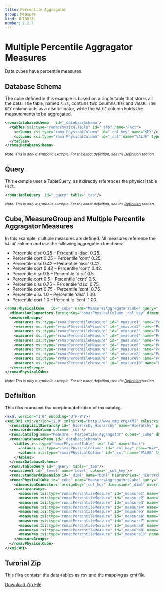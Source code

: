 ```yaml
---
title: Percentile Aggragator
group: Measure
kind: TUTORIAL
number: 2.2.7
---
```

# Multiple Percentile Aggragator Measures

Data cubes have percentile measures.


## Database Schema

The cube defined in this example is based on a single table that stores all the data. The table, named `Fact`, contains two columns: `KEY` and `VALUE`. The `KEY` column acts as a discriminator, while the `VALUE` column holds the measurements to be aggregated.


```xml
<roma:DatabaseSchema   id="_databaseSchema">
  <tables xsi:type="roma:PhysicalTable" id="_tab" name="Fact">
    <columns xsi:type="roma:PhysicalColumn" id="_col_key" name="KEY"/>
    <columns xsi:type="roma:PhysicalColumn" id="_col" name="VALUE" type="Integer"/>
  </tables>
</roma:DatabaseSchema>

```
*<small>Note: This is only a symbolic example. For the exact definition, see the [Definition](#definition) section.</small>*
## Query

This example uses a TableQuery, as it directly references the physical table `Fact`.


```xml
<roma:TableQuery  id="_query" table="_tab"/>

```
*<small>Note: This is only a symbolic example. For the exact definition, see the [Definition](#definition) section.</small>*
## Cube, MeasureGroup and Multiple Percentile Aggragator Measures

In this example, multiple measures are defined. All measures reference the `VALUE` column and use the following aggregation functions:
- Percentile disc 0.25 – Percentile 'disc' 0.25.
- Percentile cont 0.25 – Percentile 'cont' 0.25.
- Percentile disc 0.42 – Percentile 'disc' 0.42.
- Percentile cont 0.42 – Percentile 'cont' 0.42.
- Percentile disc 0.5 – Percentile 'disc' 0.5.
- Percentile cont 0.5 – Percentile 'cont' 0.5.
- Percentile disc 0.75 – Percentile 'disc' 0.75.
- Percentile cont 0.75 – Percentile 'cont' 0.75.
- Percentile disc 1.0 – Percentile 'disc' 1.00.
- Percentile cont 1.0 – Percentile 'cont' 1.00.


```xml
<roma:PhysicalCube   id="_cube" name="MeasuresAggregatorsCube" query="_query">
  <dimensionConnectors foreignKey="roma:PhysicalColumn _col_key" dimension="roma:StandardDimension _diml" overrideDimensionName="Dim" id="_dc_dim"/>
  <measureGroups>
    <measures xsi:type="roma:PercentileMeasure" id="_measure1" name="Percentile disc 0.25" column="/1" percentile="0.25"/>
    <measures xsi:type="roma:PercentileMeasure" id="_measure2" name="Percentile cont 0.25" column="/1" percentType="cont" percentile="0.25"/>
    <measures xsi:type="roma:PercentileMeasure" id="_measure3" name="Percentile disc 0.42" column="/1" percentile="0.42"/>
    <measures xsi:type="roma:PercentileMeasure" id="_measure4" name="Percentile cont 0.42" column="/1" percentType="cont" percentile="0.42"/>
    <measures xsi:type="roma:PercentileMeasure" id="_measure5" name="Percentile disc 0.5" column="/1" percentile="0.5"/>
    <measures xsi:type="roma:PercentileMeasure" id="_measure6" name="Percentile cont 0.5" column="/1" percentType="cont" percentile="0.5"/>
    <measures xsi:type="roma:PercentileMeasure" id="_measure7" name="Percentile disc 0.75" column="/1" percentile="0.75"/>
    <measures xsi:type="roma:PercentileMeasure" id="_measure8" name="Percentile cont 0.75" column="/1" percentType="cont" percentile="0.75"/>
    <measures xsi:type="roma:PercentileMeasure" id="_measure9" name="Percentile disc 1.00" column="/1"/>
    <measures xsi:type="roma:PercentileMeasure" id="_measure10" name="Percentile cont 1.00" column="/1" percentType="cont"/>
  </measureGroups>
</roma:PhysicalCube>

```
*<small>Note: This is only a symbolic example. For the exact definition, see the [Definition](#definition) section.</small>*

## Definition

This files represent the complete definition of the catalog.

```xml
<?xml version="1.0" encoding="UTF-8"?>
<xmi:XMI xmi:version="2.0" xmlns:xmi="http://www.omg.org/XMI" xmlns:xsi="http://www.w3.org/2001/XMLSchema-instance" xmlns:roma="https://www.daanse.org/spec/org.eclipse.daanse.rolap.mapping">
  <roma:ExplicitHierarchy id="_hierarchy_Hierarchy" name="Hierarchy" primaryKey="_col_key" query="_query" levels="_level"/>
  <roma:OrderedColumn column="_col"/>
  <roma:Catalog name="Measure - Percentile Aggragator" cubes="_cube" dbschemas="_databaseSchema"/>
  <roma:DatabaseSchema id="_databaseSchema">
    <tables xsi:type="roma:PhysicalTable" id="_tab" name="Fact">
      <columns xsi:type="roma:PhysicalColumn" id="_col_key" name="KEY"/>
      <columns xsi:type="roma:PhysicalColumn" id="_col" name="VALUE" type="Integer"/>
    </tables>
  </roma:DatabaseSchema>
  <roma:TableQuery id="_query" table="_tab"/>
  <roma:Level id="_level" name="Level" column="_col_key"/>
  <roma:StandardDimension id="_diml" name="Diml" hierarchies="_hierarchy_Hierarchy"/>
  <roma:PhysicalCube id="_cube" name="MeasuresAggregatorsCube" query="_query">
    <dimensionConnectors foreignKey="_col_key" dimension="_diml" overrideDimensionName="Dim" id="_dc_dim"/>
    <measureGroups>
      <measures xsi:type="roma:PercentileMeasure" id="_measure1" name="Percentile disc 0.25" column="/1" percentile="0.25"/>
      <measures xsi:type="roma:PercentileMeasure" id="_measure2" name="Percentile cont 0.25" column="/1" percentType="cont" percentile="0.25"/>
      <measures xsi:type="roma:PercentileMeasure" id="_measure3" name="Percentile disc 0.42" column="/1" percentile="0.42"/>
      <measures xsi:type="roma:PercentileMeasure" id="_measure4" name="Percentile cont 0.42" column="/1" percentType="cont" percentile="0.42"/>
      <measures xsi:type="roma:PercentileMeasure" id="_measure5" name="Percentile disc 0.5" column="/1" percentile="0.5"/>
      <measures xsi:type="roma:PercentileMeasure" id="_measure6" name="Percentile cont 0.5" column="/1" percentType="cont" percentile="0.5"/>
      <measures xsi:type="roma:PercentileMeasure" id="_measure7" name="Percentile disc 0.75" column="/1" percentile="0.75"/>
      <measures xsi:type="roma:PercentileMeasure" id="_measure8" name="Percentile cont 0.75" column="/1" percentType="cont" percentile="0.75"/>
      <measures xsi:type="roma:PercentileMeasure" id="_measure9" name="Percentile disc 1.00" column="/1"/>
      <measures xsi:type="roma:PercentileMeasure" id="_measure10" name="Percentile cont 1.00" column="/1" percentType="cont"/>
    </measureGroups>
  </roma:PhysicalCube>
</xmi:XMI>

```



## Turorial Zip
This files contaisn the data-tables as csv and the mapping as xmi file.

<a href="./zip/tutorial.cube.measure.aggregator.percentile.zip" download>Download Zip File</a>
